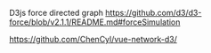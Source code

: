 D3js force directed graph 
https://github.com/d3/d3-force/blob/v2.1.1/README.md#forceSimulation

https://github.com/ChenCyl/vue-network-d3/